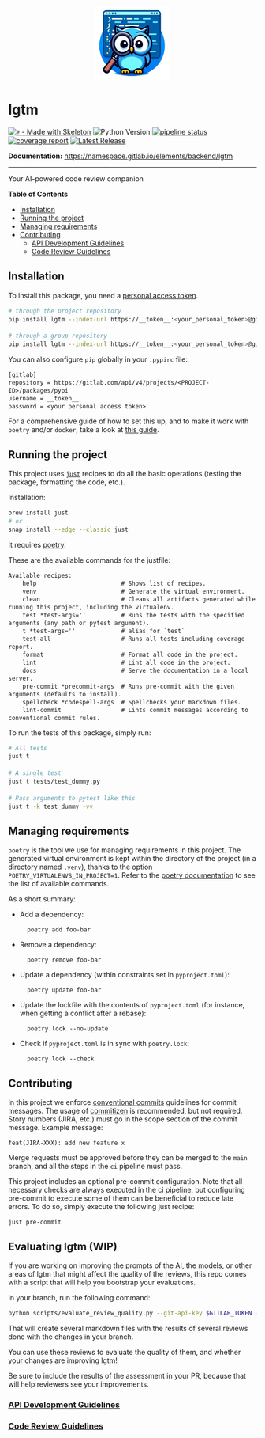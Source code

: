 <p align="center">
  <img alt="lgtm-logo" width="150" src="./assets/lgtm-large.png">
</p>

# lgtm

[![💀 - Made with Skeleton](https://img.shields.io/badge/💀-Made_with_Skeleton-0e7fbf)](https://gitlab.com/namespace/elements/backend/pypackage-skeleton)
![Python Version](https://img.shields.io/badge/python-3.11%20|%203.12-blue?logo=python&logoColor=yellow)
[![pipeline status](https://gitlab.com/namespace/elements/backend/lgtm/badges/main/pipeline.svg)](https://gitlab.com/namespace/elements/backend/lgtm/-/commits/main)
[![coverage report](https://gitlab.com/namespace/elements/backend/lgtm/badges/main/coverage.svg)](https://gitlab.com/namespace/elements/backend/lgtm/-/commits/main)
[![Latest Release](https://gitlab.com/namespace/elements/backend/lgtm/-/badges/release.svg)](https://gitlab.com/namespace/elements/backend/lgtm/-/releases)


**Documentation:** https://namespace.gitlab.io/elements/backend/lgtm

---

Your AI-powered code review companion


**Table of Contents**
- [Installation](#installation)
- [Running the project](#running-the-project)
- [Managing requirements](#managing-requirements)
- [Contributing](#contributing)
  - [API Development Guidelines](#api-development-guidelines)
  - [Code Review Guidelines](#code-review-guidelines)

## Installation

To install this package, you need a [personal access token](https://gitlab.com/-/profile/personal_access_tokens). 


```sh
# through the project repository
pip install lgtm --index-url https://__token__:<your_personal_token>@gitlab.com/api/v4/projects/<PROJECT-ID>/packages/pypi/simple

# through a group repository
pip install lgtm --index-url https://__token__:<your_personal_token>@gitlab.com/api/v4/groups/<GROUP-ID>/-/packages/pypi/simple
```

You can also configure `pip` globally in your `.pypirc` file:

```
[gitlab]
repository = https://gitlab.com/api/v4/projects/<PROJECT-ID>/packages/pypi
username = __token__
password = <your personal access token>
```

For a comprehensive guide of how to set this up, and to make it work with `poetry` and/or `docker`, take a look at [this guide](https://www.notion.so/msdevelopment/How-to-use-Gitlab-s-registry-for-PyPi-d9f8fdbc00144dc786de550153c56cd9?pvs=4).


## Running the project
This project uses [`just`](https://github.com/casey/just) recipes to do all the basic operations (testing the package, formatting the code, etc.).

Installation: 

```sh
brew install just
# or
snap install --edge --classic just
```

It requires [poetry](https://python-poetry.org/docs/#installation).

These are the available commands for the justfile:

```
Available recipes:
    help                        # Shows list of recipes.
    venv                        # Generate the virtual environment.
    clean                       # Cleans all artifacts generated while running this project, including the virtualenv.
    test *test-args=''          # Runs the tests with the specified arguments (any path or pytest argument).
    t *test-args=''             # alias for `test`
    test-all                    # Runs all tests including coverage report.
    format                      # Format all code in the project.
    lint                        # Lint all code in the project.
    docs                        # Serve the documentation in a local server.
    pre-commit *precommit-args  # Runs pre-commit with the given arguments (defaults to install).
    spellcheck *codespell-args  # Spellchecks your markdown files.
    lint-commit                 # Lints commit messages according to conventional commit rules.
```

To run the tests of this package, simply run:

```sh
# All tests
just t

# A single test
just t tests/test_dummy.py

# Pass arguments to pytest like this
just t -k test_dummy -vv
```

## Managing requirements

`poetry` is the tool we use for managing requirements in this project. The generated virtual environment is kept within the directory of the project (in a directory named `.venv`), thanks to the option `POETRY_VIRTUALENVS_IN_PROJECT=1`. Refer to the [poetry documentation](https://python-poetry.org/docs/cli/) to see the list of available commands.

As a short summary:

- Add a dependency:

        poetry add foo-bar

- Remove a dependency:

        poetry remove foo-bar

- Update a dependency (within constraints set in `pyproject.toml`):

        poetry update foo-bar

- Update the lockfile with the contents of `pyproject.toml` (for instance, when getting a conflict after a rebase):

        poetry lock --no-update

- Check if `pyproject.toml` is in sync with `poetry.lock`:

        poetry lock --check


## Contributing
In this project we enforce [conventional commits](https://www.conventionalcommits.org) guidelines for commit messages. The usage of [commitizen](https://commitizen-tools.github.io/commitizen/) is recommended, but not required. Story numbers (JIRA, etc.) must go in the scope section of the commit message. Example message:

```
feat(JIRA-XXX): add new feature x
```

Merge requests must be approved before they can be merged to the `main` branch, and all the steps in the `ci` pipeline must pass.

This project includes an optional pre-commit configuration. Note that all necessary checks are always executed in the ci pipeline, but
configuring pre-commit to execute some of them can be beneficial to reduce late errors. To do so, simply execute the following just recipe:

```
just pre-commit
```

## Evaluating lgtm (WIP)

If you are working on improving the prompts of the AI, the models, or other areas of lgtm that might affect the quality of the reviews,
this repo comes with a script that will help you bootstrap your evaluations.

In your branch, run the following command:

```sh
python scripts/evaluate_review_quality.py --git-api-key $GITLAB_TOKEN --ai-api-key $OPENAI_API_KEY
```

That will create several markdown files with the results of several reviews done with the changes in your branch.

You can use these reviews to evaluate the quality of them, and whether your changes are improving lgtm!

Be sure to include the results of the assessment in your PR, because that will help reviewers see your improvements.

### [API Development Guidelines](https://www.notion.so/msdevelopment/API-Development-Guidelines-200a3ab28acd4163bc93117c2ed78401)
### [Code Review Guidelines](https://www.notion.so/msdevelopment/Code-Review-Guidelines-2773532cd0774ea48e9011f4df64252f)
